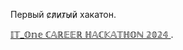 
Первый с̷л̷и̷т̷ы̷й̷  хакатон.

<a href="https://itonecareer.ru/hackathon"   target="_blank">
        𝕀𝕋_𝕆𝕟𝕖 ℂ𝔸ℝ𝔼𝔼ℝ ℍ𝔸ℂ𝕂𝔸𝕋ℍ𝕆ℕ 𝟚𝟘𝟚𝟜
    </a>.
